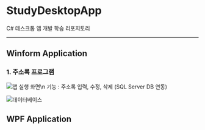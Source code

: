 # StudyDesktopApp
C# 데스크톱 앱 개발 학습 리포지토리

-----------------------------------

## Winform Application 
### 1. 주소록 프로그램
![앱 실행 화면](https://user-images.githubusercontent.com/77951828/111265340-51afd580-866c-11eb-8534-b304fb53ed9e.png)\n
기능 : 주소록 입력, 수정, 삭제 (SQL Server DB 연동) 

![데이터베이스](https://user-images.githubusercontent.com/77951828/111265457-74da8500-866c-11eb-9de5-570092c57874.png)


## WPF Application 
